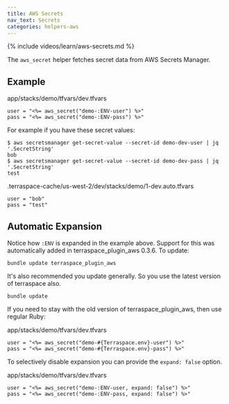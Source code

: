 ```yaml
---
title: AWS Secrets
nav_text: Secrets
categories: helpers-aws
---
```


{% include videos/learn/aws-secrets.md %}

The `aws_secret` helper fetches secret data from AWS Secrets Manager.

## Example

app/stacks/demo/tfvars/dev.tfvars

    user = "<%= aws_secret("demo-:ENV-user") %>"
    pass = "<%= aws_secret("demo-:ENV-pass") %>"

For example if you have these secret values:

    $ aws secretsmanager get-secret-value --secret-id demo-dev-user | jq '.SecretString'
    bob
    $ aws secretsmanager get-secret-value --secret-id demo-dev-pass | jq '.SecretString'
    test

.terraspace-cache/us-west-2/dev/stacks/demo/1-dev.auto.tfvars

    user = "bob"
    pass = "test"

## Automatic Expansion

Notice how `:ENV` is expanded in the example above. Support for this was automatically added in terraspace\_plugin_aws 0.3.6. To update:

    bundle update terraspace_plugin_aws

It's also recommended you update generally. So you use the latest version of terraspace also.

    bundle update

If you need to stay with the old version of terraspace\_plugin_aws, then use regular Ruby:

app/stacks/demo/tfvars/dev.tfvars

    user = "<%= aws_secret("demo-#{Terraspace.env}-user") %>"
    pass = "<%= aws_secret("demo-#{Terraspace.env}-pass") %>"

To selectively disable expansion you can provide the `expand: false` option.

app/stacks/demo/tfvars/dev.tfvars

    user = "<%= aws_secret("demo-:ENV-user, expand: false") %>"
    pass = "<%= aws_secret("demo-:ENV-pass, expand: false") %>"
